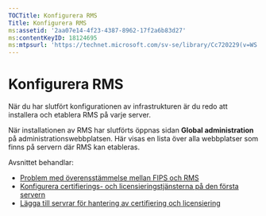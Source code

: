 ```yaml
---
TOCTitle: Konfigurera RMS
Title: Konfigurera RMS
ms:assetid: '2aa07e14-4f23-4387-8962-17f2a6b83d27'
ms:contentKeyID: 18124695
ms:mtpsurl: 'https://technet.microsoft.com/sv-se/library/Cc720229(v=WS.10)'
---
```


Konfigurera RMS
===============

När du har slutfört konfigurationen av infrastrukturen är du redo att installera och etablera RMS på varje server.

När installationen av RMS har slutförts öppnas sidan **Global administration** på administrationswebbplatsen. Här visas en lista över alla webbplatser som finns på servern där RMS kan etableras.

Avsnittet behandlar:

-   [Problem med överensstämmelse mellan FIPS och RMS](https://technet.microsoft.com/720bdace-dcd8-431e-b0fa-01193782fe0b)
-   [Konfigurera certifierings- och licensieringstjänsterna på den första servern](https://technet.microsoft.com/cce29a2f-984f-48ed-9187-0eb68286ec5b)
-   [Lägga till servrar för hantering av certifiering och licensiering](https://technet.microsoft.com/089ceb62-2a96-444f-ab42-1d5deaabd0c3)
